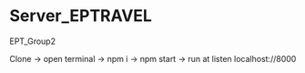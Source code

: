 # Server_EPTRAVEL

EPT_Group2

Clone -> open terminal -> npm i -> npm start -> run at listen localhost://8000
